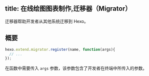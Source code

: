 title: 在线绘图图表制作,迁移器（Migrator）
---
迁移器帮助开发者从其他系统迁移到 Hexo。

## 概要

``` js
hexo.extend.migrator.register(name, function(args){
  // ...
});
```

在函数中需要传入 `args` 参数，该参数包含了开发者在终端中所传入的参数。